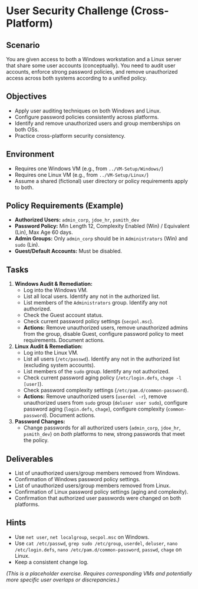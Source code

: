 # User Security Challenge (Cross-Platform)

## Scenario

You are given access to both a Windows workstation and a Linux server that share some user accounts (conceptually). You need to audit user accounts, enforce strong password policies, and remove unauthorized access across both systems according to a unified policy.

## Objectives

-   Apply user auditing techniques on both Windows and Linux.
-   Configure password policies consistently across platforms.
-   Identify and remove unauthorized users and group memberships on both OSs.
-   Practice cross-platform security consistency.

## Environment

-   Requires one Windows VM (e.g., from `../VM-Setup/Windows/`)
-   Requires one Linux VM (e.g., from `../VM-Setup/Linux/`)
-   Assume a shared (fictional) user directory or policy requirements apply to both.

## Policy Requirements (Example)

-   **Authorized Users:** `admin_corp`, `jdoe_hr`, `psmith_dev`
-   **Password Policy:** Min Length 12, Complexity Enabled (Win) / Equivalent (Lin), Max Age 60 days.
-   **Admin Groups:** Only `admin_corp` should be in `Administrators` (Win) and `sudo` (Lin).
-   **Guest/Default Accounts:** Must be disabled.

## Tasks

1.  **Windows Audit & Remediation:**
    *   Log into the Windows VM.
    *   List all local users. Identify any not in the authorized list.
    *   List members of the `Administrators` group. Identify any not authorized.
    *   Check the Guest account status.
    *   Check current password policy settings (`secpol.msc`).
    *   **Actions:** Remove unauthorized users, remove unauthorized admins from the group, disable Guest, configure password policy to meet requirements. Document actions.
2.  **Linux Audit & Remediation:**
    *   Log into the Linux VM.
    *   List all users (`/etc/passwd`). Identify any not in the authorized list (excluding system accounts).
    *   List members of the `sudo` group. Identify any not authorized.
    *   Check current password aging policy (`/etc/login.defs`, `chage -l [user]`).
    *   Check password complexity settings (`/etc/pam.d/common-password`).
    *   **Actions:** Remove unauthorized users (`userdel -r`), remove unauthorized users from `sudo` group (`deluser user sudo`), configure password aging (`login.defs`, `chage`), configure complexity (`common-password`). Document actions.
3.  **Password Changes:**
    *   Change passwords for all authorized users (`admin_corp`, `jdoe_hr`, `psmith_dev`) on *both* platforms to new, strong passwords that meet the policy.

## Deliverables

-   List of unauthorized users/group members removed from Windows.
-   Confirmation of Windows password policy settings.
-   List of unauthorized users/group members removed from Linux.
-   Confirmation of Linux password policy settings (aging and complexity).
-   Confirmation that authorized user passwords were changed on both platforms.

## Hints

-   Use `net user`, `net localgroup`, `secpol.msc` on Windows.
-   Use `cat /etc/passwd`, `grep sudo /etc/group`, `userdel`, `deluser`, `nano /etc/login.defs`, `nano /etc/pam.d/common-password`, `passwd`, `chage` on Linux.
-   Keep a consistent change log.

*(This is a placeholder exercise. Requires corresponding VMs and potentially more specific user overlaps or discrepancies.)*
